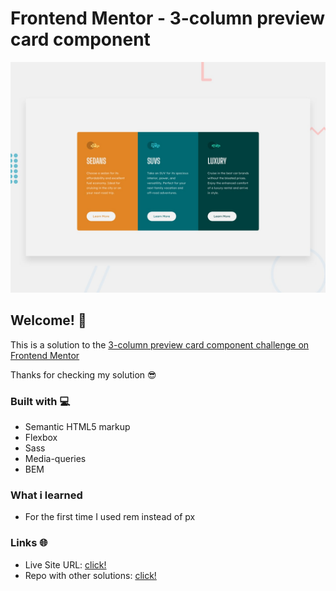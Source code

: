 # Frontend Mentor - 3-column preview card component

![Design preview for the 3-column preview card component coding challenge](./design/desktop-preview.jpg)

## Welcome! 👋

This is a solution to the [3-column preview card component challenge on Frontend Mentor](https://www.frontendmentor.io/challenges/3column-preview-card-component-pH92eAR2-)

Thanks for checking my solution 😎

### Built with 💻

- Semantic HTML5 markup
- Flexbox
- Sass
- Media-queries
- BEM

### What i learned

- For the first time I used rem instead of px

### Links 🌐

- Live Site URL: [click!](https://kacperkwinta.github.io/3-column-preview-card-component/)
- Repo with other solutions: [click!](https://github.com/kacperkwinta/Frontend-Mentor)

